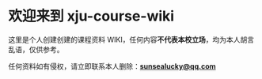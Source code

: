 # 欢迎来到 xju-course-wiki

这里是个人创建创建的课程资料 WIKI，任何内容**不代表本校立场**，均为本人胡言乱语，仅供参考。

任何资料如有侵权，请立即联系本人删除：**sunsealucky@qq.com**